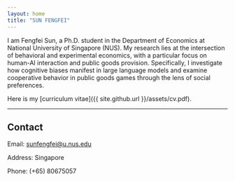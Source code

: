 ```yaml
---
layout: home
title: "SUN FENGFEI"
---
```


I am Fengfei Sun, a Ph.D. student in the Department of Economics at National University of Singapore (NUS). My research lies at the intersection of behavioral and experimental economics, with a particular focus on human-AI interaction and public goods provision. Specifically, I investigate how cognitive biases manifest in large language models and examine cooperative behavior in public goods games through the lens of social preferences. 

Here is my [curriculum vitae]({{ site.github.url }}/assets/cv.pdf).


---
## Contact

<div class="contact-info">
  <p class="contact-item">
    <span class="contact-label">Email:</span>
    <a href="mailto:sunfengfei@u.nus.edu">sunfengfei@u.nus.edu</a>
  </p>
  <p class="contact-item">
    <span class="contact-label">Address:</span>
    Singapore
  </p>
  <p class="contact-item">
    <span class="contact-label">Phone:</span>
    (+65) 80675057
  </p>
</div>